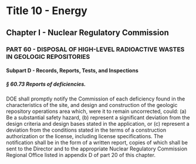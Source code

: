 
# Title 10 - Energy
## Chapter I - Nuclear Regulatory Commission
### PART 60 - DISPOSAL OF HIGH-LEVEL RADIOACTIVE WASTES IN GEOLOGIC REPOSITORIES
#### Subpart D - Records, Reports, Tests, and Inspections
##### § 60.73 Reports of deficiencies.

DOE shall promptly notify the Commission of each deficiency found in the characteristics of the site, and design and construction of the geologic repository operations area which, were it to remain uncorrected, could: (a) Be a substantial safety hazard, (b) represent a significant deviation from the design criteria and design bases stated in the application, or (c) represent a deviation from the conditions stated in the terms of a construction authorization or the license, including license specifications. The notification shall be in the form of a written report, copies of which shall be sent to the Director and to the appropriate Nuclear Regulatory Commission Regional Office listed in appendix D of part 20 of this chapter.
